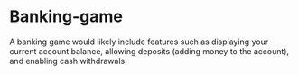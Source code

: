 # Banking-game
A banking game would likely include features such as displaying your current account balance, allowing deposits (adding money to the account), and enabling cash withdrawals.
